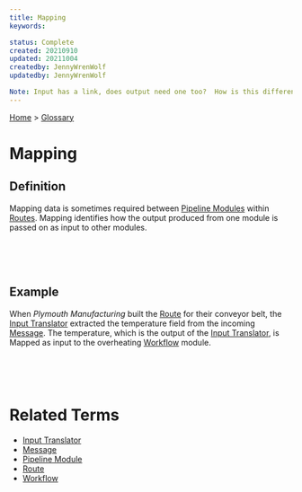 ```yaml
---
title: Mapping
keywords: 

status: Complete
created: 20210910
updated: 20211004
createdby: JennyWrenWolf
updatedby: JennyWrenWolf

Note: Input has a link, does output need one too?  How is this different than what the planner does?
---
```

[Home](../Index.md) > [Glossary](./Index.md)

# Mapping
## Definition
Mapping data is sometimes required between [Pipeline Modules](./PipelineModule.md) within [Routes](./Route.md).  Mapping identifies how the output produced from one module is passed on as input to other modules.

<br>
<br>
<br>

## Example
When *Plymouth Manufacturing* built the [Route](./Route.md) for their conveyor belt, the [Input Translator](./InputTranslator.md) extracted the temperature field from the incoming [Message](./Message.md). The temperature, which is the output of the [Input Translator](./InputTranslator.md), is Mapped as input to the overheating [Workflow](./Workflow.md) module.

<br>
<br>
<br>

# Related Terms
- [Input Translator](./InputTranslator.md)
- [Message](./Message.md)
- [Pipeline Module](./PipelineModule.md)
- [Route](./Route.md)
- [Workflow](./Workflow.md)